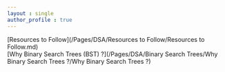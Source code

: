 ```yaml
---
layout : single
author_profile : true
---
```


 
[Resources to Follow](/Pages/DSA/Resources to Follow/Resources to Follow.md)  
[Why Binary Search Trees (BST) ?](/Pages/DSA/Binary Search Trees/Why Binary Search Trees ?/Why Binary Search Trees ?)